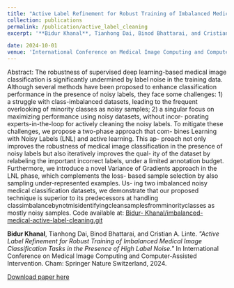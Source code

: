 ```yaml
---
title: "Active Label Refinement for Robust Training of Imbalanced Medical Image Classification Tasks in the Presence of High Label Noise"
collection: publications
permalink: /publication/active_label_cleaning
excerpt: '**Bidur Khanal**, Tianhong Dai, Binod Bhattarai, and Cristian A. Linte. *"Active Label Refinement for Robust Training of Imbalanced Medical Image Classification Tasks in the Presence of High Label Noise."* In International Conference on Medical Image Computing and Computer-Assisted Intervention. Cham: Springer Nature Switzerland, 2024.'

date: 2024-10-01
venue: 'International Conference on Medical Image Computing and Computer-Assisted Intervention'
---
```

Abstract: The robustness of supervised deep learning-based medical
image classification is significantly undermined by label noise in the
training data. Although several methods have been proposed to enhance
classification performance in the presence of noisy labels, they face some
challenges: 1) a struggle with class-imbalanced datasets, leading to the
frequent overlooking of minority classes as noisy samples; 2) a singular
focus on maximizing performance using noisy datasets, without incor-
porating experts-in-the-loop for actively cleaning the noisy labels. To
mitigate these challenges, we propose a two-phase approach that com-
bines Learning with Noisy Labels (LNL) and active learning. This ap-
proach not only improves the robustness of medical image classification
in the presence of noisy labels but also iteratively improves the qual-
ity of the dataset by relabeling the important incorrect labels, under a
limited annotation budget. Furthermore, we introduce a novel Variance
of Gradients approach in the LNL phase, which complements the loss-
based sample selection by also sampling under-represented examples. Us-
ing two imbalanced noisy medical classification datasets, we demonstrate
that our proposed technique is superior to its predecessors at handling
classimbalancebynotmisidentifyingcleansamplesfromminorityclasses
as mostly noisy samples. Code available at: [Bidur-
Khanal/imbalanced-medical-active-label-cleaning.git](https://github.com/Bidur-Khanal/imbalanced-medical-active-label-cleaning.git)

**Bidur Khanal**, Tianhong Dai, Binod Bhattarai, and Cristian A. Linte. *"Active Label Refinement for Robust Training of Imbalanced Medical Image Classification Tasks in the Presence of High Label Noise."* In International Conference on Medical Image Computing and Computer-Assisted Intervention. Cham: Springer Nature Switzerland, 2024.


[Download paper here](https://link.springer.com/chapter/10.1007/978-3-031-72120-5_4)



